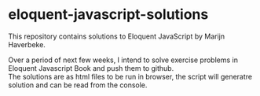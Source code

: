 # eloquent-javascript-solutions
This repository contains solutions to Eloquent JavaScript by Marijn Haverbeke.  

Over a period of next few weeks, I intend to solve exercise problems in Eloquent Javascript Book and push them to github.  
The solutions are as html files to be run in browser, the script will generatre solution and can be read from the console.  
